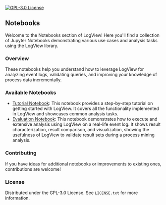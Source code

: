 [![GPL-3.0 License](https://img.shields.io/badge/License-GPL%203.0-blue.svg)](https://www.gnu.org/licenses/gpl-3.0)

## Notebooks

Welcome to the Notebooks section of LogView! Here you'll find a collection of Jupyter Notebooks demonstrating various use cases and analysis tasks using the LogView library.

### Overview

These notebooks help you understand how to leverage LogView for analyzing event logs, validating queries, and improving your knowledge of process data incrementally.

### Available Notebooks
- [Tutorial Notebook](./tutorial_logview.ipynb): This notebook provides a step-by-step tutorial on getting started with LogView. It covers all the functionality implemented in LogView and showcases common analysis tasks.
- [Evaluation Notebook](./RTFM_evaluation.ipynb): This notebook demonstrates how to execute and extensive analysis using LogView on a real-life event log. It shows result characterization, result comparison, and visualization, showing the usefulness of LogView to validate result sets during a process mining analysis.

### Contributing

If you have ideas for additional notebooks or improvements to existing ones, contributions are welcome!
### License

Distributed under the GPL-3.0 License. See `LICENSE.txt` for more information.
